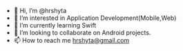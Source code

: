 - 👋 Hi, I’m @hrshyta
- 👀 I’m interested in Application Development(Mobile,Web)
- 🌱 I’m currently learning Swift
- 💞️ I’m looking to collaborate on Android projects.
- 📫 How to reach me hrshyta@gmail.com

<!---
hrshyta/hrshyta is a ✨ special ✨ repository because its `README.md` (this file) appears on your GitHub profile.
You can click the Preview link to take a look at your changes.
--->
